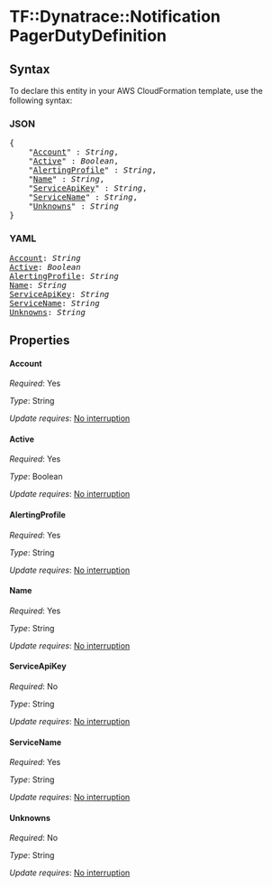 # TF::Dynatrace::Notification PagerDutyDefinition

## Syntax

To declare this entity in your AWS CloudFormation template, use the following syntax:

### JSON

<pre>
{
    "<a href="#account" title="Account">Account</a>" : <i>String</i>,
    "<a href="#active" title="Active">Active</a>" : <i>Boolean</i>,
    "<a href="#alertingprofile" title="AlertingProfile">AlertingProfile</a>" : <i>String</i>,
    "<a href="#name" title="Name">Name</a>" : <i>String</i>,
    "<a href="#serviceapikey" title="ServiceApiKey">ServiceApiKey</a>" : <i>String</i>,
    "<a href="#servicename" title="ServiceName">ServiceName</a>" : <i>String</i>,
    "<a href="#unknowns" title="Unknowns">Unknowns</a>" : <i>String</i>
}
</pre>

### YAML

<pre>
<a href="#account" title="Account">Account</a>: <i>String</i>
<a href="#active" title="Active">Active</a>: <i>Boolean</i>
<a href="#alertingprofile" title="AlertingProfile">AlertingProfile</a>: <i>String</i>
<a href="#name" title="Name">Name</a>: <i>String</i>
<a href="#serviceapikey" title="ServiceApiKey">ServiceApiKey</a>: <i>String</i>
<a href="#servicename" title="ServiceName">ServiceName</a>: <i>String</i>
<a href="#unknowns" title="Unknowns">Unknowns</a>: <i>String</i>
</pre>

## Properties

#### Account

_Required_: Yes

_Type_: String

_Update requires_: [No interruption](https://docs.aws.amazon.com/AWSCloudFormation/latest/UserGuide/using-cfn-updating-stacks-update-behaviors.html#update-no-interrupt)

#### Active

_Required_: Yes

_Type_: Boolean

_Update requires_: [No interruption](https://docs.aws.amazon.com/AWSCloudFormation/latest/UserGuide/using-cfn-updating-stacks-update-behaviors.html#update-no-interrupt)

#### AlertingProfile

_Required_: Yes

_Type_: String

_Update requires_: [No interruption](https://docs.aws.amazon.com/AWSCloudFormation/latest/UserGuide/using-cfn-updating-stacks-update-behaviors.html#update-no-interrupt)

#### Name

_Required_: Yes

_Type_: String

_Update requires_: [No interruption](https://docs.aws.amazon.com/AWSCloudFormation/latest/UserGuide/using-cfn-updating-stacks-update-behaviors.html#update-no-interrupt)

#### ServiceApiKey

_Required_: No

_Type_: String

_Update requires_: [No interruption](https://docs.aws.amazon.com/AWSCloudFormation/latest/UserGuide/using-cfn-updating-stacks-update-behaviors.html#update-no-interrupt)

#### ServiceName

_Required_: Yes

_Type_: String

_Update requires_: [No interruption](https://docs.aws.amazon.com/AWSCloudFormation/latest/UserGuide/using-cfn-updating-stacks-update-behaviors.html#update-no-interrupt)

#### Unknowns

_Required_: No

_Type_: String

_Update requires_: [No interruption](https://docs.aws.amazon.com/AWSCloudFormation/latest/UserGuide/using-cfn-updating-stacks-update-behaviors.html#update-no-interrupt)

